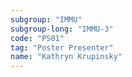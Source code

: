 ```yaml
---
subgroup: "IMMU"
subgroup-long: "IMMU-3"
code: "PS01"
tag: "Poster Presenter"
name: "Kathryn Krupinsky"
---
```

